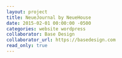 ```yaml
---
layout: project
title: NeueJournal by NeueHouse
date: 2015-02-01 00:00:00 -0500
categories: website wordpress
collaborator: Base Design
collaborator_url: https://basedesign.com
read_only: true
---
```


